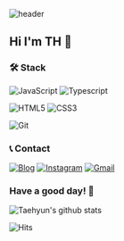 ![header](https://capsule-render.vercel.app/api?type=Soft&color=timeGradient&height=160&section=header&text=TaehyunJeon&animation=twinkling&fontAlign=25&&fontSize=55)
## Hi I'm TH 👋

### 🛠 Stack
![JavaScript](https://img.shields.io/badge/JavaScript-F7DF1E?style=flat&logo=JavaScript&logoColor=black)
![Typescript](https://img.shields.io/badge/Typescript-3178C6?style=flat&logo=Typescript&logoColor=white)

![HTML5](https://img.shields.io/badge/HTML5-E34F26?style=flat&logo=HTML5&logoColor=white)
![CSS3](https://img.shields.io/badge/CSS3-1572B6?style=flat&logo=CSS3&logoColor=white)

![Git](https://img.shields.io/badge/Git-000000?style=flat&logo=Git&logoColor=white)

### 📞 Contact
[![Blog](https://img.shields.io/badge/Blog-FF7139?style=flat-square&logo=FirefoxBrowser&logoColor=white)](https://taehyunjeon0203.github.io/)
[![Instagram](https://img.shields.io/badge/Instagram-E4405F?style=flat-&logo=Instagram&logoColor=white)](https://www.instagram.com/jeontaehyun0203/)
[![Gmail](https://img.shields.io/badge/Mail-EA4335?style=flat&logo=Gmail&logoColor=white)](mailto:jeontaehyun0203@gmail.com)

### Have a good day! 🙏

![Taehyun's github stats](https://github-readme-stats.vercel.app/api?username=TaehyunJeon0203&show_icons=true&theme=dark)


![Hits](https://hits.seeyoufarm.com/api/count/incr/badge.svg?url=https%3A%2F%2Fgithub.com%2FTaehyunJeon0203&count_bg=%23CDCDCD&title_bg=%231D1D1D&icon=&icon_color=%23FFFFFF&title=Visit&edge_flat=false)

